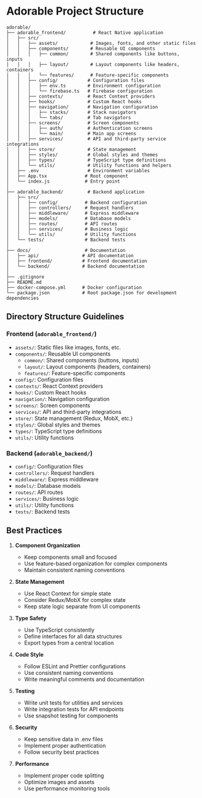 # Adorable Project Structure

```
adorable/
├── adorable_frontend/          # React Native application
│   ├── src/
│   │   ├── assets/            # Images, fonts, and other static files
│   │   ├── components/        # Reusable UI components
│   │   │   ├── common/        # Shared components like buttons, inputs
│   │   │   ├── layout/        # Layout components like headers, containers
│   │   │   └── features/      # Feature-specific components
│   │   ├── config/           # Configuration files
│   │   │   ├── env.ts        # Environment configuration
│   │   │   └── firebase.ts   # Firebase configuration
│   │   ├── contexts/         # React Context providers
│   │   ├── hooks/            # Custom React hooks
│   │   ├── navigation/       # Navigation configuration
│   │   │   ├── stacks/       # Stack navigators
│   │   │   └── tabs/         # Tab navigators
│   │   ├── screens/          # Screen components
│   │   │   ├── auth/         # Authentication screens
│   │   │   └── main/         # Main app screens
│   │   ├── services/         # API and third-party service integrations
│   │   ├── store/            # State management
│   │   ├── styles/           # Global styles and themes
│   │   ├── types/            # TypeScript type definitions
│   │   └── utils/            # Utility functions and helpers
│   ├── .env                  # Environment variables
│   ├── App.tsx              # Root component
│   └── index.js             # Entry point
│
├── adorable_backend/         # Backend application
│   ├── src/
│   │   ├── config/          # Backend configuration
│   │   ├── controllers/     # Request handlers
│   │   ├── middleware/      # Express middleware
│   │   ├── models/          # Database models
│   │   ├── routes/          # API routes
│   │   ├── services/        # Business logic
│   │   └── utils/           # Utility functions
│   └── tests/               # Backend tests
│
├── docs/                    # Documentation
│   ├── api/                # API documentation
│   ├── frontend/           # Frontend documentation
│   └── backend/            # Backend documentation
│
├── .gitignore
├── README.md
├── docker-compose.yml      # Docker configuration
└── package.json            # Root package.json for development dependencies
```

## Directory Structure Guidelines

### Frontend (`adorable_frontend/`)

- `assets/`: Static files like images, fonts, etc.
- `components/`: Reusable UI components
  - `common/`: Shared components (buttons, inputs)
  - `layout/`: Layout components (headers, containers)
  - `features/`: Feature-specific components
- `config/`: Configuration files
- `contexts/`: React Context providers
- `hooks/`: Custom React hooks
- `navigation/`: Navigation configuration
- `screens/`: Screen components
- `services/`: API and third-party integrations
- `store/`: State management (Redux, MobX, etc.)
- `styles/`: Global styles and themes
- `types/`: TypeScript type definitions
- `utils/`: Utility functions

### Backend (`adorable_backend/`)

- `config/`: Configuration files
- `controllers/`: Request handlers
- `middleware/`: Express middleware
- `models/`: Database models
- `routes/`: API routes
- `services/`: Business logic
- `utils/`: Utility functions
- `tests/`: Backend tests

## Best Practices

1. **Component Organization**
   - Keep components small and focused
   - Use feature-based organization for complex components
   - Maintain consistent naming conventions

2. **State Management**
   - Use React Context for simple state
   - Consider Redux/MobX for complex state
   - Keep state logic separate from UI components

3. **Type Safety**
   - Use TypeScript consistently
   - Define interfaces for all data structures
   - Export types from a central location

4. **Code Style**
   - Follow ESLint and Prettier configurations
   - Use consistent naming conventions
   - Write meaningful comments and documentation

5. **Testing**
   - Write unit tests for utilities and services
   - Write integration tests for API endpoints
   - Use snapshot testing for components

6. **Security**
   - Keep sensitive data in .env files
   - Implement proper authentication
   - Follow security best practices

7. **Performance**
   - Implement proper code splitting
   - Optimize images and assets
   - Use performance monitoring tools 